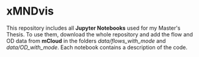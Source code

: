 # xMNDvis

This repository includes all **Jupyter Notebooks** used for my Master's Thesis.
To use them, download the whole repository and add the flow and OD data from **mCloud** in the folders *data/flows_with_mode* and *data/OD_with_mode*.
Each notebook contains a description of the code.
